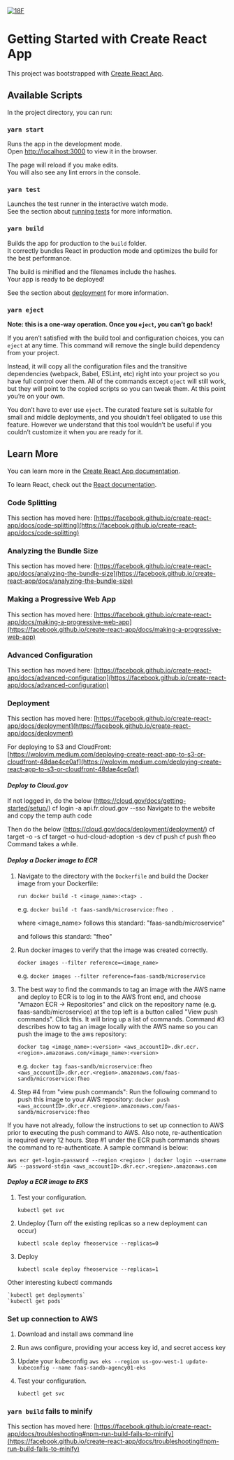 [![18F](https://circleci.com/gh/18F/formservice-hud903.svg?style=shield)](https://app.circleci.com/pipelines/github/18F/formservice-hud903)
# Getting Started with Create React App

This project was bootstrapped with [Create React App](https://github.com/facebook/create-react-app).

## Available Scripts

In the project directory, you can run:

### `yarn start`

Runs the app in the development mode.\
Open [http://localhost:3000](http://localhost:3000) to view it in the browser.

The page will reload if you make edits.\
You will also see any lint errors in the console.

### `yarn test`

Launches the test runner in the interactive watch mode.\
See the section about [running tests](https://facebook.github.io/create-react-app/docs/running-tests) for more information.

### `yarn build`

Builds the app for production to the `build` folder.\
It correctly bundles React in production mode and optimizes the build for the best performance.

The build is minified and the filenames include the hashes.\
Your app is ready to be deployed!

See the section about [deployment](https://facebook.github.io/create-react-app/docs/deployment) for more information.

### `yarn eject`

**Note: this is a one-way operation. Once you `eject`, you can’t go back!**

If you aren’t satisfied with the build tool and configuration choices, you can `eject` at any time. This command will remove the single build dependency from your project.

Instead, it will copy all the configuration files and the transitive dependencies (webpack, Babel, ESLint, etc) right into your project so you have full control over them. All of the commands except `eject` will still work, but they will point to the copied scripts so you can tweak them. At this point you’re on your own.

You don’t have to ever use `eject`. The curated feature set is suitable for small and middle deployments, and you shouldn’t feel obligated to use this feature. However we understand that this tool wouldn’t be useful if you couldn’t customize it when you are ready for it.

## Learn More

You can learn more in the [Create React App documentation](https://facebook.github.io/create-react-app/docs/getting-started).

To learn React, check out the [React documentation](https://reactjs.org/).

### Code Splitting

This section has moved here: [https://facebook.github.io/create-react-app/docs/code-splitting](https://facebook.github.io/create-react-app/docs/code-splitting)

### Analyzing the Bundle Size

This section has moved here: [https://facebook.github.io/create-react-app/docs/analyzing-the-bundle-size](https://facebook.github.io/create-react-app/docs/analyzing-the-bundle-size)

### Making a Progressive Web App

This section has moved here: [https://facebook.github.io/create-react-app/docs/making-a-progressive-web-app](https://facebook.github.io/create-react-app/docs/making-a-progressive-web-app)

### Advanced Configuration

This section has moved here: [https://facebook.github.io/create-react-app/docs/advanced-configuration](https://facebook.github.io/create-react-app/docs/advanced-configuration)

### Deployment

This section has moved here: [https://facebook.github.io/create-react-app/docs/deployment](https://facebook.github.io/create-react-app/docs/deployment)

For deploying to S3 and CloudFront: [https://wolovim.medium.com/deploying-create-react-app-to-s3-or-cloudfront-48dae4ce0af](https://wolovim.medium.com/deploying-create-react-app-to-s3-or-cloudfront-48dae4ce0af)

#### *Deploy to Cloud.gov*

If not logged in, do the below (https://cloud.gov/docs/getting-started/setup/)
cf login -a api.fr.cloud.gov  --sso
Navigate to the website and copy the temp auth code

Then do the below (https://cloud.gov/docs/deployment/deployment/)
cf target -o <ORG> -s <SPACE>
cf target -o hud-cloud-adoption -s dev
cf push <APPNAME>
cf push fheo
Command takes a while.




#### *Deploy a Docker image to ECR*

1. Navigate to the directory with the `Dockerfile` and build the Docker image from your Dockerfile:

    `run docker build -t <image_name>:<tag> .`

    e.g. `docker build -t faas-sandb/microservice:fheo .`
    
    where <image_name> follows this standard: "faas-sandb/microservice"
    
    and <tag> follows this standard: "fheo"

1. Run docker images to verify that the image was created correctly.

    `docker images --filter reference=<image_name>`

    e.g. `docker images --filter reference=faas-sandb/microservice`

1. The best way to find the commands to tag an image with the AWS name and deploy to ECR is to log in to the AWS front end, and choose "Amazon ECR -> Repositories" and click on the repository name (e.g. faas-sandb/microservice) at the top left is a button called "View push commands".  Click this.  It will bring up a list of commands.  Command #3 describes how to tag an image locally with the AWS name so you can push the image to the aws repository:

    `docker tag <image_name>:<version> <aws_accountID>.dkr.ecr.<region>.amazonaws.com/<image_name>:<version>`

    e.g. `docker tag faas-sandb/microservice:fheo <aws_accountID>.dkr.ecr.<region>.amazonaws.com/faas-sandb/microservice:fheo`

1. Step #4 from "view push commands": Run the following command to push this image to your AWS repository:
    `docker push <aws_accountID>.dkr.ecr.<region>.amazonaws.com/faas-sandb/microservice:fheo`

If you have not already, follow the instructions to set up connection to AWS prior to executing the push command to AWS.  Also note, re-authentication is required every 12 hours.  Step #1 under the ECR push commands shows the command to re-authenticate.  A sample command is below:

`aws ecr get-login-password --region <region> | docker login --username AWS --password-stdin <aws_accountID>.dkr.ecr.<region>.amazonaws.com`


#### *Deploy a ECR image to EKS*

1. Test your configuration.

    `kubectl get svc`

1.  Undeploy (Turn off the existing replicas so a new deployment can occur)

    `kubectl scale deploy fheoservice --replicas=0`

1. Deploy

    `kubectl scale deploy fheoservice --replicas=1`


Other interesting kubectl commands

    `kubectl get deployments`
    `kubectl get pods`


### Set up connection to AWS

1. Download and install aws command line
1. Run aws configure, providing your access key id, and secret access key
1. Update your kubeconfig
    `aws eks --region us-gov-west-1 update-kubeconfig --name faas-sandb-agency01-eks`

1. Test your configuration.

    `kubectl get svc`


### `yarn build` fails to minify

This section has moved here: [https://facebook.github.io/create-react-app/docs/troubleshooting#npm-run-build-fails-to-minify](https://facebook.github.io/create-react-app/docs/troubleshooting#npm-run-build-fails-to-minify)
